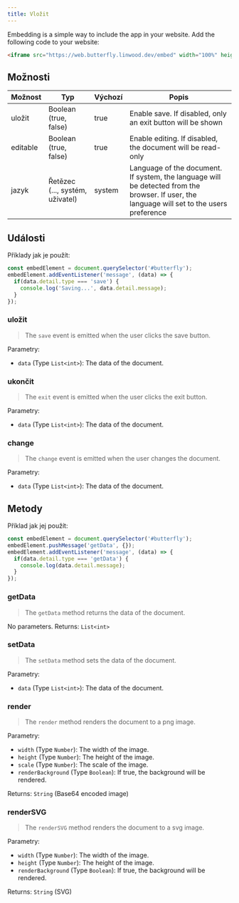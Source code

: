 ```yaml
---
title: Vložit
---
```


Embedding is a simple way to include the app in your website.
Add the following code to your website:

```html
<iframe src="https://web.butterfly.linwood.dev/embed" width="100%" height="500px" allowtransparency="true"></iframe>
```

## Možnosti

| Možnost  | Typ                                                                                                | Výchozí | Popis                                                                                                                                                                       |
| -------- | -------------------------------------------------------------------------------------------------- | ------- | --------------------------------------------------------------------------------------------------------------------------------------------------------------------------- |
| uložit   | Boolean (true, false)                                                           | true    | Enable save. If disabled, only an exit button will be shown                                                                                                 |
| editable | Boolean (true, false)                                                           | true    | Enable editing. If disabled, the document will be read-only                                                                                                 |
| jazyk    | Řetězec (..., systém, uživatel) | system  | Language of the document. If system, the language will be detected from the browser. If user, the language will set to the users preference |

## Události

Příklady jak je použít:

```javascript
const embedElement = document.querySelector('#butterfly');
embedElement.addEventListener('message', (data) => {
  if(data.detail.type === 'save') {
    console.log('Saving...', data.detail.message);
  }
});
```

### uložit

> The `save` event is emitted when the user clicks the save button.

Parametry:

- `data` (Type `List<int>`): The data of the document.

### ukončit

> The `exit` event is emitted when the user clicks the exit button.

Parametry:

- `data` (Type `List<int>`): The data of the document.

### change

> The `change` event is emitted when the user changes the document.

Parametry:

- `data` (Type `List<int>`): The data of the document.

## Metody

Příklad jak jej použít:

```javascript
const embedElement = document.querySelector('#butterfly');
embedElement.pushMessage('getData', {});
embedElement.addEventListener('message', (data) => {
  if(data.detail.type === 'getData') {
    console.log(data.detail.message);
  }
});
```

### getData

> The `getData` method returns the data of the document.

No parameters.
Returns: `List<int>`

### setData

> The `setData` method sets the data of the document.

Parametry:

- `data` (Type `List<int>`): The data of the document.

### render

> The `render` method renders the document to a png image.

Parametry:

- `width` (Type `Number`): The width of the image.
- `height` (Type `Number`): The height of the image.
- `scale` (Type `Number`): The scale of the image.
- `renderBackground` (Type `Boolean`): If true, the background will be rendered.

Returns: `String` (Base64 encoded image)

### renderSVG

> The `renderSVG` method renders the document to a svg image.

Parametry:

- `width` (Type `Number`): The width of the image.
- `height` (Type `Number`): The height of the image.
- `renderBackground` (Type `Boolean`): If true, the background will be rendered.

Returns: `String` (SVG)
